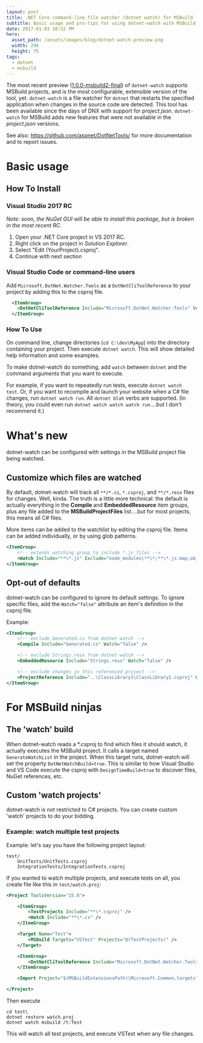 ```yaml
---
layout: post
title: .NET Core command-line file watcher (dotnet watch) for MSBuild
subtitle: Basic usage and pro-tips for using dotnet-watch with MSBuild
date: 2017-01-03 10:52 PM
hero:
  asset_path: /assets/images/blog/dotnet-watch-preview.png
  width: 296
  height: 75
tags:
  - dotnet
  - msbuild
---
```


The most recent preview ([1.0.0-msbuild2-final](https://www.nuget.org/packages/Microsoft.DotNet.Watcher.Tools/1.0.0-msbuild2-final))
of `dotnet-watch` supports MSBuild projects, and is the most configurable, extensible version of the tool, yet.
`dotnet-watch` is a file watcher for `dotnet` that restarts the specified application when changes in the source code are detected.
This tool has been available since the days of DNX with support for *project.json*.
`dotnet-watch` for MSBuild adds new features that were not available in the *project.json* versions.

See also: <https://github.com/aspnet/DotNetTools/> for more documentation and to report issues.

# Basic usage

## How To Install

### Visual Studio 2017 RC

*Note: soon, the NuGet GUI will be able to install this package, but is broken in the most recent RC.*

1. Open your .NET Core project in VS 2017 RC.
2. Right click on the project in *Solution Explorer*.
3. Select "Edit (YourProject).csproj".
4. Continue with next section

### Visual Studio Code or command-line users

Add `Microsoft.DotNet.Watcher.Tools` as a `DotNetCliToolReference` to your project by adding this to the csproj file.

```xml
  <ItemGroup>
    <DotNetCliToolReference Include="Microsoft.DotNet.Watcher.Tools" Version="1.0.0-msbuild2-final" />
  </ItemGroup>
```

### How To Use

On command line, change directories (`cd C:\dev\MyApp`) into the directory containing your project. Then execute `dotnet watch`. 
This will show detailed help information and some examples.

To make dotnet-watch do something, add `watch` between `dotnet` and the command arguments that you want to execute.

For example, if you want to repeatedly run tests, execute `dotnet watch test`. Or, if you want to recompile and launch
your website when a C# file changes, run `dotnet watch run`. All `dotnet blah` verbs are supported. (In theory, you could 
even run `dotnet watch watch watch run`....but I don't recommend it.)

# What's new

dotnet-watch can be configured with settings in the MSBuild project file being watched.

## Customize which files are watched

By default, dotnet-watch will track all `**/*.cs`, `*.csproj`, and `**/*.resx` files for changes. 
Well, kinda. The truth is a little more technical: the default is actually everything in the **Compile** and **EmbeddedResource** item groups,
plus any file added to the **MSBuildProjectFiles** list....but for most projects, this means all C# files.

More items can be added to the watchlist by editing the csproj file. Items can be added individually, or by using glob patterns.

```xml
<ItemGroup>
    <!-- extends watching group to include *.js files -->
    <Watch Include="**\*.js" Exclude="node_modules\**\*;**\*.js.map;obj\**\*;bin\**\*" />
</ItemGroup>
```

## Opt-out of defaults

dotnet-watch can be configured to ignore its default settings. To ignore specific
files, add the `Watch="false"` attribute an item's definition in the csproj file.

Example:

```xml
<ItemGroup>
    <!-- exclude Generated.cs from dotnet-watch -->
    <Compile Include="Generated.cs" Watch="false" />

    <!-- exclude Strings.resx from dotnet-watch -->
    <EmbeddedResource Include="Strings.resx" Watch="false" />

    <!-- exclude changes in this referenced project -->
    <ProjectReference Include="..\ClassLibrary1\ClassLibrary1.csproj" Watch="false" />
</ItemGroup>
```

# For MSBuild ninjas

## The 'watch' build

When dotnet-watch reads a *.csproj to find which files it should watch,
it actually executes the MSBuild project. It calls a target named `GenerateWatchList` 
in the project. When this target runs, dotnet-watch will set the property `DotNetWatchBuild=true`.
This is similar to how Visual Studio and VS Code execute the csproj with `DesignTimeBuild=true`
to discover files, NuGet references, etc.

## Custom 'watch projects'

dotnet-watch is not restricted to C# projects. You can create custom 'watch' projects to do your bidding.

### Example: watch multiple test projects

Example: let's say you have the following project layout:

```
test/
    UnitTests/UnitTests.csproj
    IntegrationTests/IntegrationTests.csproj
```

If you wanted to watch multiple projects, and execute tests on all, you create file like this
in `test/watch.proj`:

```xml
<Project ToolsVersion="15.0">

    <ItemGroup>
        <TestProjects Include="**\*.csproj" />
        <Watch Include="**\*.cs" />
    </ItemGroup>

    <Target Name="Test">
        <MSBuild Targets="VSTest" Projects="@(TestProjects)" />
    </Target>

    <ItemGroup>
        <DotNetCliToolReference Include="Microsoft.DotNet.Watcher.Tools" Version="1.0.0-msbuild3-final" />
    </ItemGroup>

    <Import Project="$(MSBuildExtensionsPath)\Microsoft.Common.targets"/>

</Project>
```

Then execute

```
cd test\
dotnet restore watch.proj
dotnet watch msbuild /t:Test
```

This will watch all test projects, and execute VSTest when any file changes.

